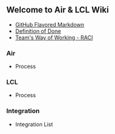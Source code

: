 ## Welcome to Air & LCL Wiki

- [GitHub Flavored Markdown](https://docs.github.com/en/github/writing-on-github/getting-started-with-writing-and-formatting-on-github/basic-writing-and-formatting-syntax)
- [Definition of Done](docs/Definition-of-Done.md)
- [Team's Way of Working - RACI](docs/Teams-Way-of-Work-RACI.md)

### Air
- Process 
### LCL
- Process
### Integration
- Integration List
